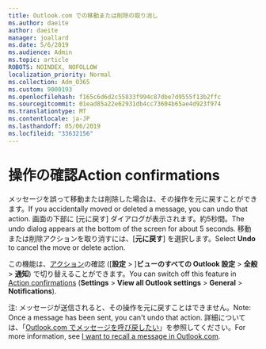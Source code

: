 ```yaml
---
title: Outlook.com での移動または削除の取り消し
ms.author: daeite
author: daeite
manager: joallard
ms.date: 5/6/2019
ms.audience: Admin
ms.topic: article
ROBOTS: NOINDEX, NOFOLLOW
localization_priority: Normal
ms.collection: Adm_O365
ms.custom: 9000193
ms.openlocfilehash: f165c6d6d2c55833f994c87dbe7d9555f13b2ffc
ms.sourcegitcommit: 01ead85a22e62931db4cc73604b65ae4d923f974
ms.translationtype: MT
ms.contentlocale: ja-JP
ms.lasthandoff: 05/06/2019
ms.locfileid: "33632156"
---
```

# <a name="action-confirmations"></a><span data-ttu-id="40df5-102">操作の確認</span><span class="sxs-lookup"><span data-stu-id="40df5-102">Action confirmations</span></span>

<span data-ttu-id="40df5-103">メッセージを誤って移動または削除した場合は、その操作を元に戻すことができます。</span><span class="sxs-lookup"><span data-stu-id="40df5-103">If you accidentally moved or deleted a message, you can undo that action.</span></span> <span data-ttu-id="40df5-104">画面の下部に [元に戻す] ダイアログが表示されます。約5秒間。</span><span class="sxs-lookup"><span data-stu-id="40df5-104">The undo dialog appears at the bottom of the screen for about 5 seconds.</span></span> <span data-ttu-id="40df5-105">移動または削除アクションを取り消すには、[**元に戻す**] を選択します。</span><span class="sxs-lookup"><span data-stu-id="40df5-105">Select **Undo** to cancel the move or delete action.</span></span>

<span data-ttu-id="40df5-106">この機能は、[アクション](https://outlook.live.com/mail/options/general/notifications)の確認 ([**設定** > ]**ビューのすべての Outlook 設定** > **全般** > **通知**) で切り替えることができます。</span><span class="sxs-lookup"><span data-stu-id="40df5-106">You can switch off this feature in [Action confirmations](https://outlook.live.com/mail/options/general/notifications) (**Settings** > **View all Outlook settings** > **General** > **Notifications**).</span></span>

<span data-ttu-id="40df5-107">注: メッセージが送信されると、その操作を元に戻すことはできません。</span><span class="sxs-lookup"><span data-stu-id="40df5-107">Note: Once a message has been sent, you can't undo that action.</span></span> <span data-ttu-id="40df5-108">詳細については、「[Outlook.com でメッセージを呼び戻したい](https://support.office.com/article/c069ddde-5282-4085-8f4c-d7b133324f8a)」を参照してください。</span><span class="sxs-lookup"><span data-stu-id="40df5-108">For more information, see [I want to recall a message in Outlook.com](https://support.office.com/article/c069ddde-5282-4085-8f4c-d7b133324f8a).</span></span>